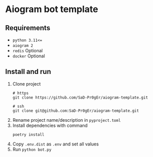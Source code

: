 # Aiogram bot template

## Requirements
* `python 3.11<=`
* `aiogram 2`
* `redis` Optional
* `docker` Optional

## Install and run
1. Clone project
    ```shell
   # https
   git clone https://github.com/SaD-Pr0gEr/aiogram-template.git

   # ssh
   git clone git@github.com:SaD-Pr0gEr/aiogram-template.git
    ```
2. Rename project name/description in `pyproject.toml`
3. Install dependencies with command
    ```shell
    poetry install
    ```
4. Copy `.env.dist` as `.env` and set all values
5. Run `python bot.py`

